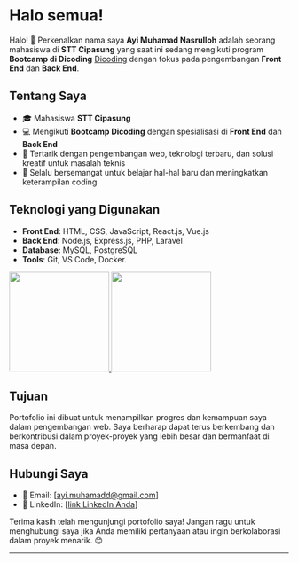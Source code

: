 # Halo semua! 

Halo! 👋 Perkenalkan nama saya **Ayi Muhamad Nasrulloh** adalah seorang mahasiswa di **STT Cipasung** yang saat ini sedang mengikuti program **Bootcamp di Dicoding** [Dicoding](https://www.dicoding.com/) dengan fokus pada pengembangan **Front End** dan **Back End**.<br>

## Tentang Saya
- 🎓 Mahasiswa **STT Cipasung**
- 💻 Mengikuti **Bootcamp Dicoding** dengan spesialisasi di **Front End** dan **Back End**
- 🌱 Tertarik dengan pengembangan web, teknologi terbaru, dan solusi kreatif untuk masalah teknis
- 🚀 Selalu bersemangat untuk belajar hal-hal baru dan meningkatkan keterampilan coding<br>

## Teknologi yang Digunakan
- **Front End**: HTML, CSS, JavaScript, React.js, Vue.js
- **Back End**: Node.js, Express.js, PHP, Laravel
- **Database**: MySQL, PostgreSQL
- **Tools**: Git, VS Code, Docker.<br>
<p align="left">
<a href="https://github.com/penuliscode">
  <img height="180em" src="https://github-readme-stats-eight-theta.vercel.app/api?username=AyyMhmd&show_icons=true&theme=algolia&include_all_commits=true&count_private=true"/>
  <img height="180em" src="https://github-readme-stats-eight-theta.vercel.app/api/top-langs/?username=AyyMhmd&layout=compact&theme=algolia"/>
</a>
</p>

## Tujuan
Portofolio ini dibuat untuk menampilkan progres dan kemampuan saya dalam pengembangan web. Saya berharap dapat terus berkembang dan berkontribusi dalam proyek-proyek yang lebih besar dan bermanfaat di masa depan.<br>

## Hubungi Saya
- 📧 Email: [ayi.muhamadd@gmail.com]
- 💼 LinkedIn: [[link LinkedIn Anda](http://www.linkedin.com/in/ayi-muhamad-nasrulloh)]

Terima kasih telah mengunjungi portofolio saya! Jangan ragu untuk menghubungi saya jika Anda memiliki pertanyaan atau ingin berkolaborasi dalam proyek menarik. 😊

---
